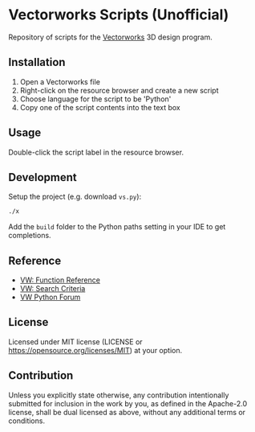 # Vectorworks Scripts (Unofficial)

Repository of scripts for the [Vectorworks](https://www.vectorworks.net/en-US)
3D design program.

## Installation

1. Open a Vectorworks file
2. Right-click on the resource browser and create a new script
3. Choose language for the script to be 'Python'
4. Copy one of the script contents into the text box

## Usage

Double-click the script label in the resource browser.

## Development

Setup the project (e.g. download `vs.py`):

```bash
./x
```

Add the `build` folder to the Python paths setting in your IDE to get
completions.

## Reference

- [VW: Function Reference](https://developer.vectorworks.net/index.php/VS:Function_Reference)
- [VW: Search Criteria](https://developer.vectorworks.net/index.php/VS:Search_Criteria)
- [VW Python Forum](https://forum.vectorworks.net/index.php?/forum/45-python-scripting/)

## License

Licensed under MIT license (LICENSE or https://opensource.org/licenses/MIT)
at your option.

## Contribution

Unless you explicitly state otherwise, any contribution intentionally
submitted for inclusion in the work by you, as defined in the Apache-2.0
license, shall be dual licensed as above, without any additional terms or
conditions.
